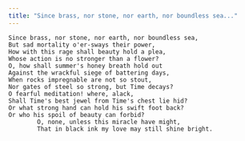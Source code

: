 ```yaml
---
title: "Since brass, nor stone, nor earth, nor boundless sea..."
---
```


	Since brass, nor stone, nor earth, nor boundless sea,
	But sad mortality o'er-sways their power,
	How with this rage shall beauty hold a plea,
	Whose action is no stronger than a flower?
	O, how shall summer's honey breath hold out
	Against the wrackful siege of battering days,
	When rocks impregnable are not so stout,
	Nor gates of steel so strong, but Time decays?
	O fearful meditation! where, alack,
	Shall Time's best jewel from Time's chest lie hid?
	Or what strong hand can hold his swift foot back?
	Or who his spoil of beauty can forbid?
			O, none, unless this miracle have might,
			That in black ink my love may still shine bright.

